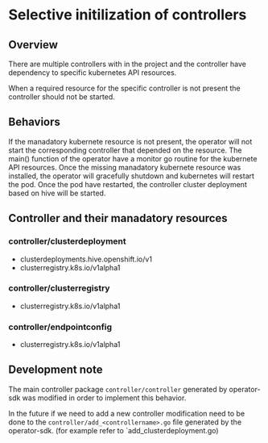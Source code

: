 # Selective initilization of controllers

## Overview

There are multiple controllers with in the project and the controller have dependency to specific kubernetes API resources.

When a required resource for the specific controller is not present the controller should not be started.

## Behaviors

If the manadatory kubernete resource is not present, the operator will not start the corresponding controller that depended on the resource. The main() function of the operator have a monitor go routine for the kubernete API resources. Once the missing manadatory kubernete resource was installed, the operator will gracefully shutdown and kubernetes will restart the pod. Once the pod have restarted, the controller  cluster deployment based on hive will be started.

## Controller and their manadatory resources

### controller/clusterdeployment

- clusterdeployments.hive.openshift.io/v1
- clusterregistry.k8s.io/v1alpha1

### controller/clusterregistry

- clusterregistry.k8s.io/v1alpha1

### controller/endpointconfig

- clusterregistry.k8s.io/v1alpha1

## Development note

The main controller package `controller/controller` generated by operator-sdk was modified in order to implement this behavior.

In the future if we need to add a new controller modification need to be done to the `controller/add_<controllername>.go` file generated by the operator-sdk. (for example refer to `add_clusterdeployment.go)



